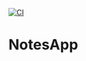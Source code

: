 [![CI](https://github.com/wiktoriakeller/notes-app/actions/workflows/ci.yml/badge.svg?branch=main)](https://github.com/wiktoriakeller/notes-app/actions/workflows/ci.yml)
# NotesApp
